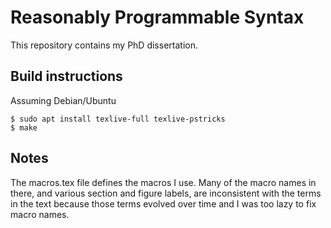 # Reasonably Programmable Syntax

This repository contains my PhD dissertation.

## Build instructions

Assuming Debian/Ubuntu

```
$ sudo apt install texlive-full texlive-pstricks
$ make
```

## Notes

The macros.tex file defines the macros I use. Many of the macro names in there, and various section and figure labels, are inconsistent with the terms in the text because those terms evolved over time and I was too lazy to fix macro names.
